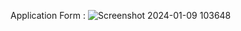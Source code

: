 Application Form :
![Screenshot 2024-01-09 103648](https://github.com/sahil6278/application-form/assets/142017027/ca43bb9c-175a-49ba-8a33-84c0e5121488)

